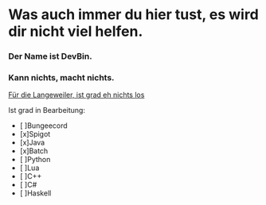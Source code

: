 # Was auch immer du hier tust, es wird dir nicht viel helfen.
### Der Name ist DevBin.
### Kann nichts, macht nichts.

[Für die Langeweiler, ist grad eh nichts los](https://discord.gg/y68H34qkZT)

Ist grad in Bearbeitung:

- [ ]Bungeecord
- [x]Spigot
- [x]Java
- [x]Batch
- [ ]Python
- [ ]Lua
- [ ]C++
- [ ]C#
- [ ]Haskell
